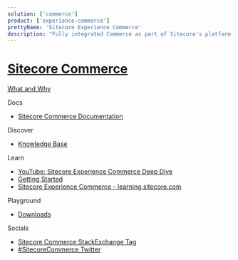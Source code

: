 ```yaml
---
solution: ['commerce']
product: ['experience-commerce']
prettyName: 'Sitecore Experience Commerce'
description: "Fully integrated Commerce as part of Sitecore's platform DXP"
---
```


# [Sitecore Commerce]()

[What and Why]()

Docs

 - [Sitecore Commerce Documentation](https://doc.sitecore.com/en/developers/101/xc/)

Discover

 - [Knowledge Base]()

Learn

 - [YouTube: Sitecore Experience Commerce Deep Dive](https://www.youtube.com/watch?v=T0cn3yBbRro&list=PL1jJVFm_lGny-vqNPTv3VdBA_o31-Tq94)
 - [Getting Started](https://doc.sitecore.com/en/developers/101/sitecore-experience-commerce/getting-started-with-development.html)
 - [Sitecore Experience Commerce - learning.sitecore.com](https://learning.sitecore.com/pathway/sitecore-experience-commerce)

Playground

 - [Downloads](https://dev.sitecore.net/Downloads/Sitecore_Commerce.aspx)
 
Socials

 - [Sitecore Commerce StackExchange Tag](https://sitecore.stackexchange.com/questions/tagged/sitecore-commerce)
 - [#SitecoreCommerce Twitter](https://twitter.com/search?q=%23sitecorecommerce&src=typed_query&f=live)